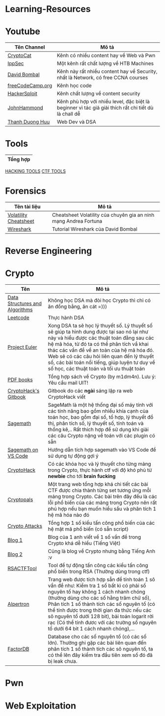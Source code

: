 # Learning-Resources

# Youtube 
| Tên Channel | Mô tả
| ----------- | ----------- |
[CryptoCat](https://www.youtube.com/c/CryptoCat23)| Kênh có nhiều content hay về Web và Pwn |
[IppSec](https://www.youtube.com/c/ippsec)| Một kênh rất chất lượng về HTB Machines |
[David Bombal](https://www.youtube.com/c/DavidBombal/featured)| Kênh này rất nhiều content hay về Security, nhất là Network, có free CCNA courses |
|[freeCodeCamp.org](https://www.youtube.com/c/Freecodecamp) | Kênh học code | 
|[HackerSploit](https://www.youtube.com/c/HackerSploit/videos) | Kênh chất lượng về content security |
|[JohnHammond](https://www.youtube.com/c/JohnHammond010/featured) | Kênh phù hợp với nhiều level, đặc biệt là beginner vì tác giả giải thích rất chi tiết dù là chall dễ|
|[Thanh Duong Huu](https://www.youtube.com/c/ThanhDuongHuu/playlists) | Web Dev và DSA |


# Tools 
| Tổng hợp|
| ----------- | 
[HACKING TOOLS](https://github.com/Z4nzu/hackingtool?fbclid=IwAR2we-inoHdOvlSm-zmVeNuzq4v0aChGREyEcHGTcndDvdrvbKLu4apBCU4)
[CTF TOOLS](https://github.com/zardus/ctf-tools)

# Forensics 

| Tên tài liệu| Mô tả
| ----------- | ----------- |
|[Volatility Cheatsheet](https://pastebin.com/2LXNgAtb) | Cheatsheet Volatility của chuyên gia an ninh mạng Andrea Fortuna | 
|[Wireshark](https://davidbombal.com/tag/wireshark/) | Tutorial Wireshark của David Bombal | 



# Reverse Engineering

# Crypto
| Tên | Mô tả
| ----------- | ----------- |
[Data Structures and Algorithms](https://www.geeksforgeeks.org/data-structures/) | Không học DSA mà đòi học Crypto thì chỉ có ăn đồng bằng, ăn cát =))) |
[Leetcode](https://leetcode.com/) | Thực hành DSA |
[Project Euler](https://projecteuler.net/)| Xong DSA ta sẽ học lý thuyết số. Lý thuyết số sẽ giúp ta hình dung được tại sao nó lại như này và hiểu được các thuật toán đằng sau các hệ mã hóa, từ đó ta có thể phân tích vầ khai thác các vần đề về an toàn của hệ mã hóa đó. Web sẽ có các câu hỏi liên quan đến lý thuyết số, các bài toán nổi tiếng, giúp luyện tư duy về số học, các thuật toán và tối ưu thuật toán |
[PDF books](https://drive.google.com/drive/folders/1H0VrNseoOPtAKlko9FX-fUg7X0CQxZf5?usp=sharing) | Tổng hợp sách về Crypto (by m1dm4n). Lưu ý: Yêu cầu mail UIT! |
[CryptoHack's Gitbook](https://cryptohack.gitbook.io/cryptobook/fundamentals/modular-arithmetic) | Gitbook do các **ngài** sáng lập ra web CryptoHack viết | 
[Sagemath](https://doc.sagemath.org/html/en/tutorial/) | SageMath là một hệ thống đại số máy tính với các tính năng bao gồm nhiều khía cạnh của toán học, bao gồm đại số, tổ hợp, lý thuyết đồ thị, phân tích số, lý thuyết số, tính toán và thống kê,.. Rất thích hợp để sử dụng khi giải các câu Crypto nặng về toán với các plugin có sẵn
[Sagemath on VS Code](https://zhuanlan.zhihu.com/p/297736314) | Hướng dẫn tích hợp sagemath vào VS Code để sử dụng tự động gợi ý |
[CryptoHack](https://cryptohack.org/)| Có các khóa học và lý thuyết cho từng mảng trong Crypto, thực hành ctf với độ khó phủ từ **newbie** cho tới **brain fucking** |
[Cryptopals](https://cryptopals.com/) | Một trang web tổng hợp khá chi tiết các bài CTF được chia thành từng set tương ứng mỗi mảng trong Crypto. Các bài trên đây đều là các lỗi phổ biến của các mảng trong Crypto nên rất phú hợp nếu bạn muốn hiểu sầu và phân tích 1 hệ mã hóa nào đó| 
[Crypto Attacks](https://github.com/jvdsn/crypto-attacks) | Tổng hợp 1 số kiểu tấn công phổ biến của các hệ mật mã phổ biến (có sẵn script) |
[Blog 1](https://drx.home.blog/category/crypto/) | Blog của 1 anh viết về 1 số vần đề trong Crypto khá dễ hiểu (Tiếng Việt) |
[Blog 2](https://bitsdeep.com/posts/) | Cũng là blog về Crypto nhưng bằng Tiếng Anh :v |
[RSACTFTool](https://github.com/Ganapati/RsaCtfTool) | Tool để tự động tấn công các kiểu tấn công phổ biến trong RSA (Thường dùng trong ctf) |
[Alpertron](https://www.alpertron.com/ENGLISH.HTM) | Trang web được tích hợp sẫn để tính toán 1 sô vần đề như: Kiểm tra 1 số bất kì có phải số nguyên tố hay không 1 cách nhanh chóng (thường dùng cho các số hằng trăm chữ số), Phân tích 1 số thành tích các số nguyên tố (có thể tính được trong thời gian đa thức nếu các sô nguyên tố dưới 128 bit), bài toán logarit rời rạc (Có thể tính đươc với các trường số nguyên tố dưới 64 bit 1 cách nhanh chóng),... |
[FactorDB](http://factordb.com/) | Database cho các số nguyên tố (có các số lớn). Thường ghi gặp các bài liên quan đến phân tích 1 số thành tích các sô nguyên tố, ta có thể lên đây kiểm tra đầu tiên xem số đó đã bị leak chưa. |

# Pwn 

# Web Exploitation
